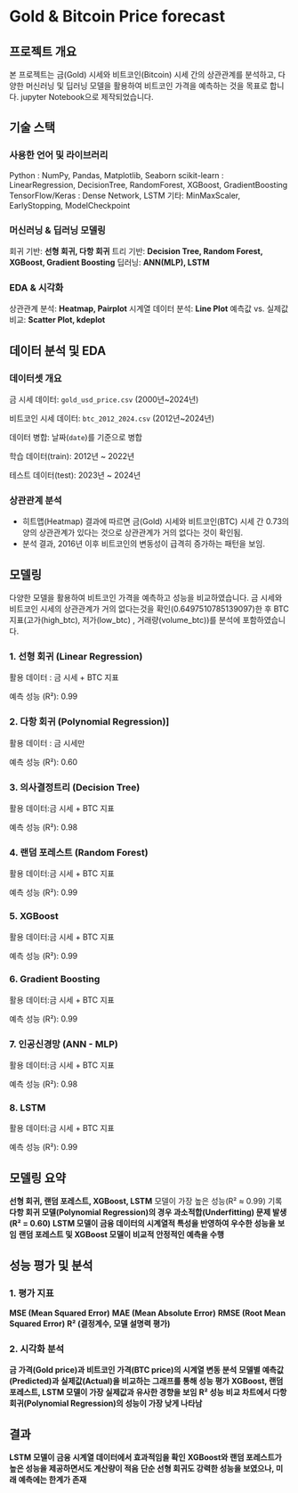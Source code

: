# Gold & Bitcoin Price forecast

## 프로젝트 개요
본 프로젝트는 금(Gold) 시세와 비트코인(Bitcoin) 시세 간의 상관관계를 분석하고, 다양한 머신러닝 및 딥러닝 모델을 활용하여 비트코인 가격을 예측하는 것을 목표로 합니다.
jupyter Notebook으로 제작되었습니다.

## 기술 스택
### 사용한 언어 및 라이브러리
Python : NumPy, Pandas, Matplotlib, Seaborn
  scikit-learn : LinearRegression, DecisionTree, RandomForest, XGBoost, GradientBoosting 
  TensorFlow/Keras : Dense Network, LSTM
  기타: MinMaxScaler, EarlyStopping, ModelCheckpoint

### 머신러닝 & 딥러닝 모델링
회귀 기반: **선형 회귀, 다항 회귀**
트리 기반: **Decision Tree, Random Forest, XGBoost, Gradient Boosting**
딥러닝: **ANN(MLP), LSTM**

### EDA & 시각화
상관관계 분석: **Heatmap, Pairplot**
시계열 데이터 분석: **Line Plot**
예측값 vs. 실제값 비교: **Scatter Plot, kdeplot**


## 데이터 분석 및 EDA

### 데이터셋 개요
금 시세 데이터: `gold_usd_price.csv`
(2000년~2024년)


비트코인 시세 데이터: `btc_2012_2024.csv` 
(2012년~2024년)

데이터 병합: 날짜(`date`)를 기준으로 병합

학습 데이터(train): 2012년 ~ 2022년

테스트 데이터(test): 2023년 ~ 2024년

### 상관관계 분석
- 히트맵(Heatmap) 결과에 따르면 금(Gold) 시세와 비트코인(BTC) 시세 간 0.73의 양의 상관관계가 있다는 것으로 상관관계가 거의 없다는 것이 확인됨.
- 분석 결과, 2016년 이후 비트코인의 변동성이 급격히 증가하는 패턴을 보임.

## 모델링
다양한 모델을 활용하여 비트코인 가격을 예측하고 성능을 비교하였습니다.
금 시세와 비트코인 시세의 상관관계가 거의 없다는것을 확인(0.6497510785139097)한 후 BTC 지표(고가(high_btc), 저가(low_btc) , 거래량(volume_btc))를 분석에 포함하였습니다.

### 1. 선형 회귀 (Linear Regression)
  활용 데이터 : 금 시세 + BTC 지표 

  예측 성능 (R²): 0.99

### 2. 다항 회귀 (Polynomial Regression)]
  활용 데이터 : 금 시세만

  예측 성능 (R²): 0.60 

### 3. 의사결정트리 (Decision Tree)

  활용 데이터:금 시세 + BTC 지표

  예측 성능 (R²): 0.98

### 4. 랜덤 포레스트 (Random Forest)

  활용 데이터:금 시세 + BTC 지표 

  예측 성능 (R²): 0.99

### 5. XGBoost

  활용 데이터:금 시세 + BTC 지표

  예측 성능 (R²): 0.99

### 6. Gradient Boosting

  활용 데이터:금 시세 + BTC 지표

  예측 성능 (R²): 0.99

### 7. 인공신경망 (ANN - MLP)

  활용 데이터:금 시세 + BTC 지표

  예측 성능 (R²): 0.98

### 8. LSTM

  활용 데이터:금 시세 + BTC 지표

  예측 성능 (R²): 0.99

## 모델링 요약
**선형 회귀, 랜덤 포레스트, XGBoost, LSTM** 모델이 가장 높은 성능(R² ≈ 0.99) 기록
**다항 회귀 모델(Polynomial Regression)의 경우 과소적합(Underfitting) 문제 발생 (R² = 0.60)**
**LSTM 모델이 금융 데이터의 시계열적 특성을 반영하여 우수한 성능을 보임**
**랜덤 포레스트 및 XGBoost 모델이 비교적 안정적인 예측을 수행**

## 성능 평가 및 분석

### 1. 평가 지표
**MSE (Mean Squared Error)**
**MAE (Mean Absolute Error)**
**RMSE (Root Mean Squared Error)**
**R² (결정계수, 모델 설명력 평가)**

### 2. 시각화 분석
**금 가격(Gold price)과 비트코인 가격(BTC price)의 시계열 변동 분석**
**모델별 예측값(Predicted)과 실제값(Actual)을 비교하는 그래프를 통해 성능 평가**
**XGBoost, 랜덤 포레스트, LSTM 모델이 가장 실제값과 유사한 경향을 보임**
**R² 성능 비교 차트에서 다항 회귀(Polynomial Regression)의 성능이 가장 낮게 나타남**




## 결과
**LSTM 모델이 금융 시계열 데이터에서 효과적임을 확인**
**XGBoost와 랜덤 포레스트가 높은 성능을 제공하면서도 계산량이 적음**
**단순 선형 회귀도 강력한 성능을 보였으나, 미래 예측에는 한계가 존재**








